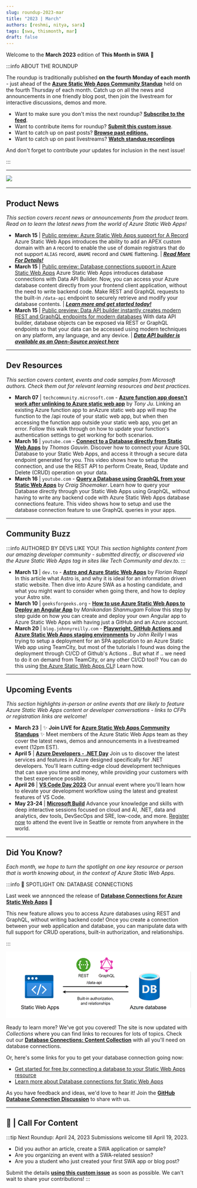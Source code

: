 ```yaml
---
slug: roundup-2023-mar
title: "2023 | March"
authors: [reshmi, nitya, sara]
tags: [swa, thismonth, mar]
draft: false
---
```


<head>
  <meta name="twitter:url" content="https://www.azurestaticwebapps.dev/blog/roundup-2023-mar" />
  <meta name="twitter:title" content="This Month in Azure Static Web Apps: March 2023" />
  <meta name="twitter:description" content="This March in @AzureStaticApps - we cover Azure Static Web Apps Diagnostics, authentication, deploying from Codespaces and SWA CLI" />
  <meta name="twitter:image" content="https://www.azurestaticwebapps.dev/img/png/roundup/mar.png" />
  <meta name="twitter:card" content="summary_large_image" />
  <meta name="twitter:creator" content="@saragibby" />
  <meta name="twitter:site" content="@AzureStaticApps" /> 
  <link rel="canonical" href="https://www.azurestaticwebapps.dev/thismonth/roundup-2023-mar" />
</head>


Welcome to the **March 2023** edition of **This Month in SWA** 🎉

:::info ABOUT THE ROUNDUP 

The roundup is traditionally published **on the fourth Monday of each month** - just ahead of the [**Azure Static Web Apps Community Standup**](https://www.youtube.com/playlist?list=PLI7iePan8aH7Yo8vo288dAULgjyCCCcEJ) held on the fourth Thursday of each month. Catch up on all the news and announcements in one friendly blog post, then join the livestream for interactive discussions, demos and more.

 * Want to make sure you don't miss the next roundup? <a href="/thismonth/rss.xml" target="_blank">**Subscribe to the feed**</a>.
 * Want to contribute items for roundup? [**Submit this custom issue**](https://github.com/staticwebdev/30DaysOfSWA/issues/new?assignees=&labels=ThisMonthIn+-+Community&template=---this-month-in-swa--community-submission.md&title=This+Month+In%3A+Community).
 * Want to catch up on past posts? [**Browse past editions.**](/roundup#roundups-archive)
 * Want to catch up on past livestreams? [**Watch standup recordings**](https://aka.ms/swa/community/standups)

And don't forget to contribute _your_ updates for inclusion in the next issue!

:::

---

![](../../static/img/png/roundup/mar.png)

---

## Product News

_This section covers recent news or announcements from the product team. Read on to learn the latest news from the world of Azure Static Web Apps!_ 

* **March 15** | [Public preview: Azure Static Web Apps support for A Record](https://azure.microsoft.com/en-us/updates/public-preview-azure-static-web-apps-support-for-a-record/) Azure Static Web Apps introduces the ability to add an APEX custom domain with an `A` record to enable the use of domain registrars that do not support `ALIAS` record, `ANAME` record and `CNAME` flattening. | _**[Read More For Details!](https://aka.ms/swa/arecords)**_
* **March 15** | [Public preview: Database connections support in Azure Static Web Apps](https://azure.microsoft.com/en-us/updates/public-preview-database-connections-support-in-azure-static-web-apps/) Azure Static Web Apps introduces database connections with Data API Builder. Now, you can access your Azure database content directly from your frontend client application, without the need to write backend code. Make REST and GraphQL requests to the built-in `/data-api` endpoint to securely retrieve and modify your database contents. | _**[Learn more and get started today!](https://aka.ms/swa/database-connections)**_
* **March 15** | [Public preview: Data API builder instantly creates modern REST and GraphQL endpoints for modern databases](https://azure.microsoft.com/en-us/updates/public-preview-data-api-builder-instantly-creates-modern-rest-and-graphql-endpoints-for-modern-databases/) With data API builder, database objects can be exposed via REST or GraphQL endpoints so that your data can be accessed using modern techniques on any platform, any language, and any device. | _**[Data API builder is available as an Open-Source project here](https://aka.ms/dab)**_


---

## Dev Resources

_This section covers content, events and code samples from Microsoft authors. Check them out for relevant learning resources and best practices._

* **March 07** | `techcommunity.microsoft.com` - [**Azure function app doesn't work after unlinking to Azure static web app**](https://techcommunity.microsoft.com/t5/apps-on-azure-blog/azure-function-app-doesn-t-work-after-unlinking-to-azure-static/ba-p/3759599) by _Tony Ju_. Linking an existing Azure function app to anAzure static web app will map the function to the /api route of your static web app, but when then accessing the function app outside your static web app, you get an error. Follow this walk through on how to update your function's authentication settings to get working for both scenarios.
* **March 16** | `youtube.com` - [**Connect to a Database directly from Static Web Apps**](https://youtu.be/vGOnh0UrADg) by _Thomas Gauvin_. Discover how to connect your Azure SQL Database to your Static Web Apps, and access it through a secure data endpoint generated for you. This video shows how to setup the connection, and use the REST API to perform Create, Read, Update and Delete (CRUD) operation on your data.
* **March 16** | `youtube.com` -  [**Query a Database using GraphQL from your Static Web Apps**](https://youtu.be/NF0EC68rdQk) by _Craig Shoemaker_. Learn how to query your Database directly through your Static Web Apps using GraphQL, without having to write any backend code with Azure Static Web Apps database connections feature. This video shows how to setup and use the database connection feature to use GraphQL queries in your apps.

---

## Community Buzz

:::info AUTHORED BY DEVS LIKE YOU!
_This section highlights content from our amazing developer community - submitted directly, or discovered via the Azure Static Web Apps tag in sites like Tech Community and dev.to._
:::

* **March 13** | `dev.to` - [**Astro and Azure Static Web Apps**](https://dev.to/florianrappl/astro-and-azure-static-web-apps-efl) by _Florian Rappl_ In this article what Astro is, and why it is ideal for an information driven static website. Then dive into Azure SWA as a hosting candidate, and what you might want to consider when going there, and how to deploy your Astro site.
* **March 10** | `geeksforgeeks.org` -  [**How to use Azure Static Web Apps to Deploy an Angular App**](https://www.geeksforgeeks.org/how-to-use-azure-static-web-apps-to-deploy-an-angular-app/) by _Manikandan Shanmugam_ Follow this step by step guide on how you can create and deploy your own Angular app to Azure Static Web Apps with having just a GitHub and an Azure account.
* **March 20** | `blog.johnnyreilly.com` -  [**Playwright, GitHub Actions and Azure Static Web Apps staging environments**](https://blog.johnnyreilly.com/playwright-github-actions-and-azure-static-web-apps-staging-environments) by _John Reilly_ I was trying to setup a deployment for an SPA application to an Azure Static Web app using TeamCity, but most of the tutorials I found was doing the deployment through CI/CD of Github's Actions .. But what if .. we need to do it on demand from TeamCity, or any other CI/CD tool? You can do this using [the Azure Static Web Apps CLI](https://github.com/Azure/static-web-apps-cli)! Learn how.

---

## Upcoming Events

_This section highlights in-person or online events that are likely to feature Azure Static Web Apps content or developer conversations - links to CFPs or registration links are welcome!_

* **March 23** | ✨ **Join LIVE for [Azure Static Web Apps Community Standups](https://www.youtube.com/watch?v=7hTQJs9Ku5Y)** ✨ Meet members of the Azure Static Web Apps team as they cover the latest news, demos and announcements in a livestreamed event (12pm EST).
* **April 5** | [**Azure Developers - .NET Day**](https://learn.microsoft.com/events/learn-events/azuredeveloper-dotnetday/) Join us to discover the latest services and features in Azure designed specifically for .NET developers. You'll learn cutting-edge cloud development techniques that can save you time and money, while providing your customers with the best experience possible.
* **April 26** | [**VS Code Day 2023**](https://learn.microsoft.com/events/learn-events/vs-code-day-2023/) Our annual event where you'll learn how to elevate your development workflow using the latest and greatest features of VS Code.
* **May 23-24** | [**Microsoft Build**](https://build.microsoft.com/home) Advance your knowledge and skills with deep interactive sessions focused on cloud and AI, .NET, data and analytics, dev tools, DevSecOps and SRE, low-code, and more. [Register now](https://register.build.microsoft.com/) to attend the event live in Seattle or remote from anywhere in the world.

---

## Did You Know?

_Each month, we hope to turn the spotlight on one key resource or person that is worth knowing about, in the context of Azure Static Web Apps._

:::info 🌟 SPOTLIGHT ON:  DATABASE CONNECTIONS

Last week we annonced the release of [**Database Connections for Azure Static Web Apps**](https://aka.ms/swa/db/announcement) 🥳

This new feature allows you to access Azure databases using REST and GraphQL, without writing backend code! Once you create a connection between your web application and database, you can manipulate data with full support for CRUD operations, built-in authorization, and relationships.

:::

![](swa-database-connections.png)

Ready to learn more? We've got you covered! The site is now updated with _Collections_ where you can find links to recoures for lots of topics. Check out our [**Database Connections: Content Collection**](../collections/dab) with all you'll need on database connections. 

Or, here's some links for you to get your database connection going now:
* [Get started for free by connecting a database to your Static Web Apps resource](https://aka.ms/swa/db/getstarted)
* [Learn more about Database connections for Static Web Apps](https://aka.ms/swa/db/docs)

As you have feedback and ideas, we'd love to hear it! Join the [**GitHub Database Connection Discussion**](https://github.com/Azure/static-web-apps/discussions/1111) to share with us.

---

## 🚨 | Call For Content

:::tip Next Roundup: April 24, 2023
Submissions welcome till April 19, 2023.

 * Did you author an article, create a SWA application or sample?
 * Are you organizing an event with a SWA-related session?
 * Are you a student who just created your first SWA app or blog post?

Submit the details [**using this custom issue**](https://github.com/staticwebdev/30DaysOfSWA/issues/new?assignees=&labels=ThisMonthIn+-+Community&template=---this-month-in-swa--community-submission.md&title=This+Month+In%3A+Community) as soon as possible. We can't wait to share your contributions!
:::
